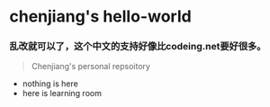 # chenjiang's hello-world

### 乱改就可以了，这个中文的支持好像比codeing.net要好很多。
> Chenjiang's personal repsoitory
- nothing is here
- here is learning room
